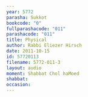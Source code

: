 ```yaml
---
year: 5772
parasha: Sukkot
bookcode: "0"
fullparashacode: "011"
parashacode: "011"
title: Physical
author: Rabbi Eliezer Hirsch
date: 2011-10-15
id: 57720113
filename: 5772-011-3
layout: audio
moment: Shabbat Chol haMoed
shabbat: 
occasion: 
---
```

